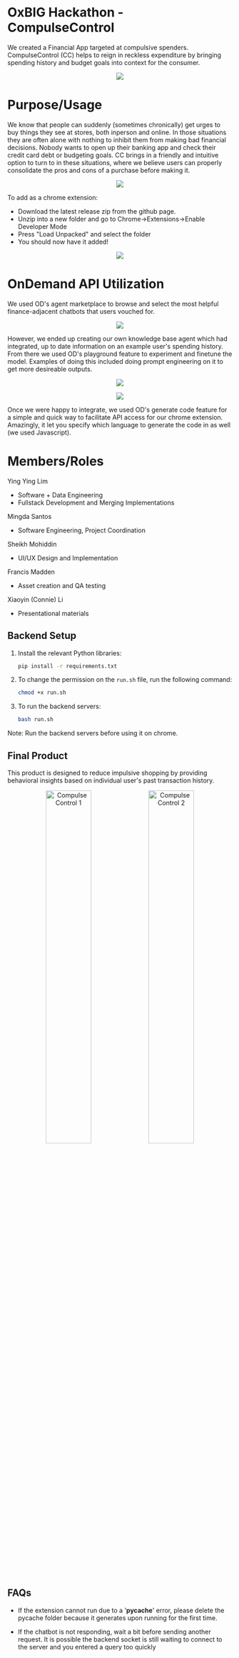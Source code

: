# OxBIG Hackathon - CompulseControl
We created a Financial App targeted at compulsive spenders. CompulseControl (CC) helps to reign in reckless expenditure by bringing spending history and budget goals into context for the consumer. 

<p align="center">
  <img src="assets/pricehover.png" />
</p>

# Purpose/Usage
We know that people can suddenly (sometimes chronically) get urges to buy things they see at stores, both inperson and online. In those situations they are often alone with nothing to inhibit them from making bad financial decisions. Nobody wants to open up their banking app and check their credit card debt or budgeting goals. CC brings in a friendly and intuitive option to turn to in these situations, where we believe users can properly consolidate the pros and cons of a purchase before making it.

<p align="center">
  <img src="assets/compulsivespendinggraphic.jpg" />
</p>

To add as a chrome extension:
- Download the latest release zip from the github page.
- Unzip into a new folder and go to Chrome->Extensions->Enable Developer Mode
- Press "Load Unpacked" and select the folder
- You should now have it added!

<p align="center">
  <img src="assets/chrometutorial.jpg" />
</p>

# OnDemand API Utilization
We used OD's agent marketplace to browse and select the most helpful finance-adjacent chatbots that users vouched for.

<p align="center">
  <img src="assets/ondemand.jpg" />
</p>

However, we ended up creating our own knowledge base agent which had integrated, up to date information on an example user's spending history. From there we used OD's playground feature to experiment and finetune the model. Examples of doing this included doing prompt engineering on it to get more desireable outputs.

<p align="center">
  <img src="assets/prompt.jpg" />
</p>
 


<p align="center">
  <img src="assets/sidebar.png" />
</p>

 Once we were happy to integrate, we used OD's generate code feature for a simple and quick way to facilitate API access for our chrome extension. Amazingly, it let you specify which language to generate the code in as well (we used Javascript).

# Members/Roles

Ying Ying Lim
- Software + Data Engineering
- Fullstack Development and Merging Implementations

Mingda Santos
- Software Engineering, Project Coordination

Sheikh Mohiddin
- UI/UX Design and Implementation

Francis Madden
- Asset creation and QA testing

Xiaoyin (Connie) Li
- Presentational materials

## Backend Setup

1. Install the relevant Python libraries:

    ```bash
    pip install -r requirements.txt
    ```

2. To change the permission on the `run.sh` file, run the following command:

    ```bash
    chmod +x run.sh
    ```

3. To run the backend servers:

    ```bash
    bash run.sh
    ```

Note: Run the backend servers before using it on chrome. 

## Final Product
This product is designed to reduce impulsive shopping by providing behavioral insights based on individual user's past transaction history.
<p align="center">
  <img src="assets\compulse_control_part1.png" alt="Compulse Control 1" width="45%" />
  <img src="assets\compulse_control_part2.png" alt="Compulse Control 2" width="45%" />
</p>


## FAQs
- If the extension cannot run due to a '__pycache__' error, please delete the pycache folder because it generates upon running for the first time.

- If the chatbot is not responding, wait a bit before sending another request. It is possible the backend socket is still waiting to connect to the server and you entered a query too quickly 